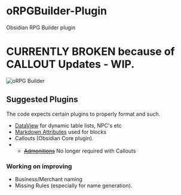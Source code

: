 # oRPGBuilder-Plugin
Obsidian RPG Builder plugin
# CURRENTLY BROKEN because of CALLOUT Updates - WIP.

![oRPG Builder](https://miniworld.com/obsidian/oRPGBuilder.jpg)



## Suggested Plugins
The code expects  certain plugins to properly format and such.
- [DataView](https://github.com/blacksmithgu/obsidian-dataview) for dynamic table lists, NPC's etc
- [Markdown Attributes](https://github.com/valentine195/obsidian-markdown-attributes)  used for blocks
- Callouts (Obsidian Core plugin).
- - ~~[Admonitions](https://github.com/valentine195/obsidian-admonition)~~ No longer required with Callouts

### Working on improving
- Business/Merchant naming
- Missing Rules (especially for name generation).
